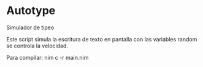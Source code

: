 # Autotype
Simulador de tipeo

Este script simula la escritura de texto en pantalla
con las variables random se controla la velocidad.


Para compilar: nim c -r main.nim
